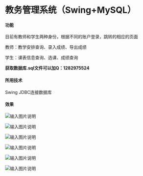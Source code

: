 # 教务管理系统（Swing+MySQL）

#### 功能
目前有教师和学生两种身份，根据不同的账户登录，跳转的相应的页面  

教师：教学安排查询、录入成绩、导出成绩  

学生：课表信息查询、选课、成绩查询  

 **获取数据库.sql文件可以加Q：1282975524** 
#### 所用技术
Swing
JDBC连接数据库

#### 效果
![输入图片说明](https://images.gitee.com/uploads/images/2020/1217/154717_7471cae4_7437701.png "截屏2020-12-09 上午11.38.31.png")

![输入图片说明](https://images.gitee.com/uploads/images/2020/1217/154732_cf595e01_7437701.png "截屏2020-12-09 上午11.39.01.png")

![输入图片说明](https://images.gitee.com/uploads/images/2020/1217/154755_c0f56671_7437701.png "截屏2020-12-09 上午11.39.12.png")

![输入图片说明](https://images.gitee.com/uploads/images/2020/1217/154816_a0a03b34_7437701.png "截屏2020-12-09 上午11.39.25.png")

![输入图片说明](https://images.gitee.com/uploads/images/2020/1217/154834_40e0c925_7437701.png "截屏2020-12-09 下午5.54.24.png")

![输入图片说明](https://images.gitee.com/uploads/images/2020/1217/154845_8cf79c46_7437701.png "截屏2020-12-09 下午5.54.54.png")

